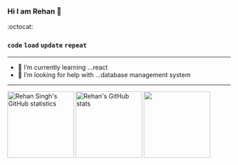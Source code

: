 ### Hi I am Rehan  👋 
:octocat:


### `code` `load` `update` `repeat`


<!--
**Rehan6225/Rehan6225** is a ✨ _special_ ✨ repository because its `README.md` (this file) appears on your GitHub profile.-->

---

- 🌱 I’m currently learning ...react
- 🤔 I’m looking for help with ...database management system



---
<div>
<img height="150" alt="Rehan Singh's GitHub statistics" src="https://github-readme-stats.vercel.app/api?username=Rehan6225&show_icons=true&count_private=true&include_all_commits=true" />
<img height="150" alt="Rehan's GitHub stats" src="https://github-readme-stats.vercel.app/api/top-langs/?username=Rehan6225&layout=compact" />
<!--[![Top Langs](https://github-readme-stats.vercel.app/api/top-langs/?username=rehan6225&layout=compact)](https://github.com/rehan6225/github-readme-stats)-->

<img height="150" src="https://github-readme-streak-stats.herokuapp.com/?user=rehan6225"/>
</div>





